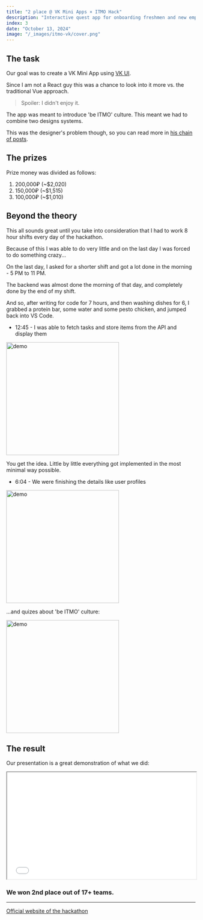 ```yaml
---
title: "2 place @ VK Mini Apps × ITMO Hack"
description: "Interactive quest app for onboarding freshmen and new employees into 'be ITMO' culture"
index: 3
date: "October 13, 2024"
image: "/_images/itmo-vk/cover.png"
---
```


## The task

Our goal was to create a VK Mini App using [VK UI](https://vkcom.github.io/VKUI/#/QuickStart).

Since I am not a React guy this was a chance to look into it more vs. the traditional Vue approach.

> Spoiler: I didn't enjoy it.

The app was meant to introduce 'be ITMO' culture. This meant we had to combine two designs systems.

This was the designer's problem though, so you can read more in [his chain of posts](https://t.me/zloon41/60).

## The prizes

Prize money was divided as follows:

1. 200,000₽ (~$2,020)
2. 150,000₽ (~$1,515)
3. 100,000₽ (~$1,010)

## Beyond the theory

This all sounds great until you take into consideration that I had to work 8 hour shifts every day of the hackathon.

Because of this I was able to do very little and on the last day I was forced to do something crazy...

On the last day, I asked for a shorter shift and got a lot done in the morning - 5 PM to 11 PM.

The backend was almost done the morning of that day, and completely done by the end of my shift.

And so, after writing for code for 7 hours, and then washing dishes for 6, I grabbed a protein bar, some water and some pesto chicken, and jumped back into VS Code.

- 12:45 - I was able to fetch tasks and store items from the API and display them

<img src="/_images/itmo-vk/1.jpg" alt="demo" width="300"/>

You get the idea. Little by little everything got implemented in the most minimal way possible.

- 6:04 - We were finishing the details like user profiles

<img src="/_images/itmo-vk/2.jpg" alt="demo" width="300"/>

...and quizes about 'be ITMO' culture:

<img src="/_images/itmo-vk/3.jpg" alt="demo" width="300"/>

## The result

Our presentation is a great demonstration of what we did:

<iframe	style="width: 100%; aspect-ratio: 16/9; border-radius: var(--radius)" src="/_docs/itmo-vk/presentation.pdf" ></iframe>

### We won 2nd place out of 17+ teams.

---

[Official website of the hackathon](https://picthack.itmo.ru/)